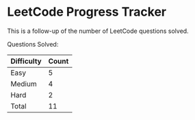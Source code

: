 # LeetCode Progress Tracker

This is a follow-up of the number of LeetCode questions solved.

Questions Solved:

Difficulty   | Count
------------ | -----
Easy         | 5
Medium       | 4
Hard         | 2
Total        | 11

